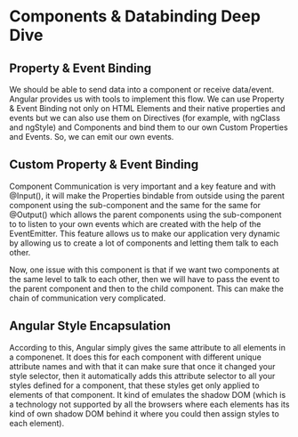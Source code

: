 <h1>Components & Databinding Deep Dive</h1>
<div>
    <h2>Property & Event Binding</h2>
    <p>We should be able to send data into a component or receive data/event. Angular provides us with tools to implement this flow. We can use Property & Event Binding not only on HTML Elements and their native properties and events but we can also use them on Directives (for example, with ngClass and ngStyle) and Components and bind them to our own Custom Properties and Events. So, we can emit our own events.</p>
</div>
<div>
    <h2>Custom Property & Event Binding</h2>
    <p>Component Communication is very important and a key feature and with @Input(), it will make the Properties bindable from outside using the parent component using the sub-component and the same for the same for @Output() which allows the parent components using the sub-component to to listen to your own events which are created with the help of the EventEmitter. This feature allows us to make our application very dynamic by allowing us to create a lot of components and letting them talk to each other.</p>
    <p>Now, one issue with this component is that if we want two components at the same level to talk to each other, then we will have to pass the event to the parent component and then to the child component. This can make the chain of communication very complicated.</p>
</div>
<div>
    <h2>Angular Style Encapsulation</h2>
    <p>According to this, Angular simply gives the same attribute to all elements in a componenet. It does this for each component with different unique attribute names and with that it can make sure that once it changed your style selector, then it automatically adds this attribute selector to all your styles defined for a component, that these styles get only applied to elements of that component. It kind of emulates the shadow DOM (which is a technology not supported by all the browsers where each elements has its kind of own shadow DOM behind it where you could then assign styles to each element).</p>
</div>